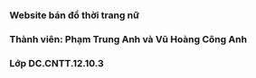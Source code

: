### Website bán đồ thời trang nữ

### Thành viên: Phạm Trung Anh và Vũ Hoàng Công Anh

### Lớp DC.CNTT.12.10.3


